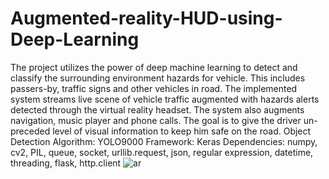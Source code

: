 # Augmented-reality-HUD-using-Deep-Learning
  The project utilizes the power of deep machine learning to detect and classify the surrounding environment hazards for vehicle. This includes passers-by, traffic signs and other vehicles in road. The implemented system streams live scene of vehicle traffic augmented with hazards alerts detected through the virtual reality headset. The system also augments navigation, music player and phone calls. The goal is to give the driver un- preceded level of visual information to keep him safe on the road.
Object Detection Algorithm: YOLO9000
Framework: Keras
Dependencies: numpy, cv2, PIL, queue, socket, urllib.request, json, regular expression, datetime, threading, flask, http.client
![ar](https://user-images.githubusercontent.com/45567574/50644113-931aa580-0f78-11e9-94a6-23c28da4c7c5.jpg)
